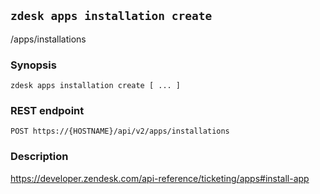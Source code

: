 ## `zdesk apps installation create`

/apps/installations

### Synopsis

    zdesk apps installation create [ ... ]

### REST endpoint

    POST https://{HOSTNAME}/api/v2/apps/installations

### Description

https://developer.zendesk.com/api-reference/ticketing/apps#install-app

